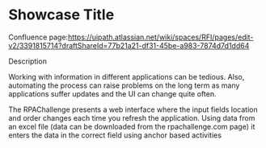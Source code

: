 # Showcase Title

Confluence page:https://uipath.atlassian.net/wiki/spaces/RFI/pages/edit-v2/3391815714?draftShareId=77b21a21-df31-45be-a983-7874d7d1dd64

Description

Working with information in different applications can be tedious. Also, automating the process can raise problems on the long term as many applications suffer updates and the UI can change quite often.

The RPAChallenge presents a web interface where the input fields location and order changes each time you refresh the application. Using data from an excel file (data can be downloaded from the rpachallenge.com page) it enters the data in the correct field using anchor based activities



